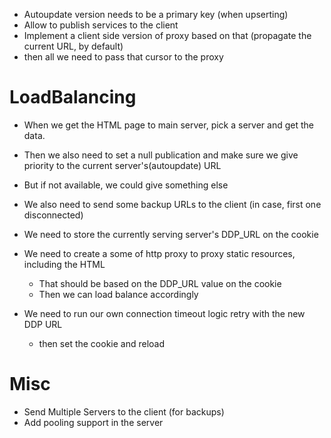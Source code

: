 * Autoupdate version needs to be a primary key (when upserting)
* Allow to publish services to the client
* Implement a client side version of proxy based on that (propagate the current URL, by default)
* then all we need to pass that cursor to the proxy

# LoadBalancing

* When we get the HTML page to main server, pick a server and get the data.
* Then we also need to set a null publication and make sure we give priority to the current server's(autoupdate) URL

* But if not available, we could give something else
* We also need to send some backup URLs to the client (in case, first one disconnected)
* We need to store the currently serving server's DDP_URL on the cookie
* We need to create a some of http proxy to proxy static resources, including the HTML
  * That should be based on the DDP_URL value on the cookie
  * Then we can load balance accordingly
* We need to run our own connection timeout logic retry with the new DDP URL
  * then set the cookie and reload


# Misc

* Send Multiple Servers to the client (for backups)
* Add pooling support in the server
